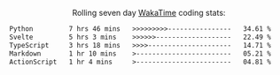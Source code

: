 <p align="center">Rolling seven day <a href="https://wakatime.com/@syrkis"/>WakaTime</a> coding stats:</p>
<!--START_SECTION:waka-->

```txt
Python         7 hrs 46 mins   >>>>>>>>>----------------   34.61 %
Svelte         5 hrs 3 mins    >>>>>>-------------------   22.49 %
TypeScript     3 hrs 18 mins   >>>>---------------------   14.71 %
Markdown       1 hr 10 mins    >------------------------   05.21 %
ActionScript   1 hr 4 mins     >------------------------   04.81 %
```

<!--END_SECTION:waka-->
